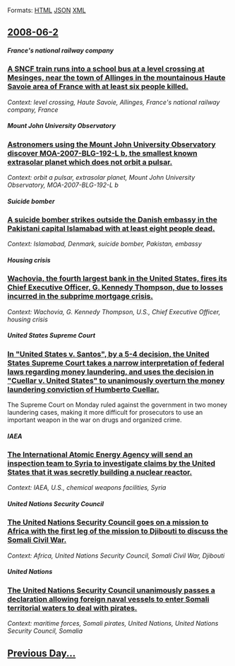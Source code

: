 
Formats: [HTML](2008/06/2/index.html)  [JSON](2008/06/2/index.json)  [XML](2008/06/2/index.xml)  

## [2008-06-2](/news/2008/06/2/index.md)

##### France's national railway company
### [ A SNCF train runs into a school bus at a level crossing at Mesinges, near the town of Allinges in the mountainous Haute Savoie area of France with at least six people killed. ](/news/2008/06/2/a-sncf-train-runs-into-a-school-bus-at-a-level-crossing-at-mesinges-near-the-town-of-allinges-in-the-mountainous-haute-savoie-area-of-fran.md)
_Context: level crossing, Haute Savoie, Allinges, France's national railway company, France_

##### Mount John University Observatory
### [ Astronomers using the Mount John University Observatory discover MOA-2007-BLG-192-L b, the smallest known extrasolar planet which does not orbit a pulsar. ](/news/2008/06/2/astronomers-using-the-mount-john-university-observatory-discover-moa-2007-blg-192-l-b-the-smallest-known-extrasolar-planet-which-does-not.md)
_Context: orbit a pulsar, extrasolar planet, Mount John University Observatory, MOA-2007-BLG-192-L b_

##### Suicide bomber
### [ A suicide bomber strikes outside the Danish embassy in the Pakistani capital Islamabad with at least eight people dead. ](/news/2008/06/2/a-suicide-bomber-strikes-outside-the-danish-embassy-in-the-pakistani-capital-islamabad-with-at-least-eight-people-dead.md)
_Context: Islamabad, Denmark, suicide bomber, Pakistan, embassy_

##### Housing crisis
### [ Wachovia, the fourth largest bank in the United States, fires its Chief Executive Officer, G. Kennedy Thompson, due to losses incurred in the subprime mortgage crisis. ](/news/2008/06/2/wachovia-the-fourth-largest-bank-in-the-united-states-fires-its-chief-executive-officer-g-kennedy-thompson-due-to-losses-incurred-in-t.md)
_Context: Wachovia, G. Kennedy Thompson, U.S., Chief Executive Officer, housing crisis_

##### United States Supreme Court
### [ In "United States v. Santos", by a 5-4 decision, the United States Supreme Court takes a narrow interpretation of federal laws regarding money laundering, and uses the decision in "Cuellar v. United States" to unanimously overturn the money laundering conviction of Humberto Cuellar. ](/news/2008/06/2/in-united-states-v-santos-by-a-5-4-decision-the-united-states-supreme-court-takes-a-narrow-interpretation-of-federal-laws-regarding-mo.md)
The Supreme Court on Monday ruled against the government in two money laundering cases, making it more difficult for prosecutors to use an important weapon in the war on drugs and organized crime.

##### IAEA
### [ The International Atomic Energy Agency will send an inspection team to Syria to investigate claims by the United States that it was secretly building a nuclear reactor. ](/news/2008/06/2/the-international-atomic-energy-agency-will-send-an-inspection-team-to-syria-to-investigate-claims-by-the-united-states-that-it-was-secretl.md)
_Context: IAEA, U.S., chemical weapons facilities, Syria_

##### United Nations Security Council
### [ The United Nations Security Council goes on a mission to Africa with the first leg of the mission to Djibouti to discuss the Somali Civil War. ](/news/2008/06/2/the-united-nations-security-council-goes-on-a-mission-to-africa-with-the-first-leg-of-the-mission-to-djibouti-to-discuss-the-somali-civil-w.md)
_Context: Africa, United Nations Security Council, Somali Civil War, Djibouti_

##### United Nations
### [ The United Nations Security Council unanimously passes a declaration allowing foreign naval vessels to enter Somali territorial waters to deal with pirates. ](/news/2008/06/2/the-united-nations-security-council-unanimously-passes-a-declaration-allowing-foreign-naval-vessels-to-enter-somali-territorial-waters-to-d.md)
_Context: maritime forces, Somali pirates, United Nations, United Nations Security Council, Somalia_

## [Previous Day...](/news/2008/06/1/index.md)

